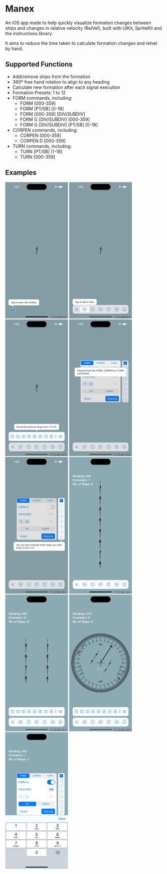 #  Manex

An iOS app made to help quickly visualize formation changes between ships and changes in relative velocity 
(RelVel), built with UIKit, SpriteKit and the Instructions library. 

It aims to reduce the time taken to calculate formation changes and relvel by hand. 

## Supported Functions

- Add/remove ships from the formation
- 360º free hand rotation to align to any heading
- Calculate new formation after each signal execution 
- Formation Presets: 1 to 12
- FORM commands, including:
  - FORM [000-359]
  - FORM [PT/SB] [0-18]
  - FORM [000-359] [DIV/SUBDIV]
  - FORM G [DIV/SUBDIV] [000-359]
  - FORM G [DIV/SUBDIV] [PT/SB] [0-18]
- CORPEN commands, including:
  - CORPEN [000-359]
  - CORPEN D [000-359]
- TURN commands, including: 
  - TURN [PT/SB] [1-18]
  - TURN [000-359]

## Examples

<img src="./public/manex_screenshot_1.png" alt="Onboarding Screen 1" width="200" />
<img src="./public/manex_screenshot_2.png" alt="Onboarding Screen 2" width="200" />
<img src="./public/manex_screenshot_3.png" alt="Onboarding Screen 3" width="200" />
<img src="./public/manex_screenshot_4.png" alt="Onboarding Screen 4" width="200" />
<img src="./public/manex_screenshot_5.png" alt="Onboarding Screen 5" width="200" />
<img src="./public/manex_screenshot_6.png" alt="Sample Formation 1" width="200" />
<img src="./public/manex_screenshot_7.png" alt="Sample Formation 2" width="200" />
<img src="./public/manex_screenshot_8.png" alt="Sample Formation 3" width="200" />
<img src="./public/manex_screenshot_9.png" alt="Sample Input" width="200" />





 
